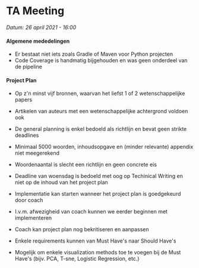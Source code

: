 <h1>TA Meeting</h1>

*Datum: 26 april 2021  - 16:00*

<h4>Algemene mededelingen</h4>

- Er bestaat niet iets zoals Gradle of Maven voor Python projecten
- Code Coverage is handmatig bijgehouden en was geen onderdeel van de pipeline

<h4>Project Plan</h4>

- Op z'n minst vijf bronnen, waarvan het liefst 1 of 2 wetenschappelijke papers
 - Artikelen van auteurs met een wetenschappelijke achtergrond voldoen ook
 
- De general planning is enkel bedoeld als richtlijn en bevat geen strikte deadlines
 
- Minimaal 5000 woorden, inhoudsopgave en (minder relevante) appendix niet meegerekend
 - Woordenaantal is slecht een richtlijn en geen concrete eis
 
- Deadline van woensdag is bedoeld met oog op Techinical Writing en niet op de inhoud van het project plan
- Implementatie kan starten wanneer het project plan is goedgekeurd door coach
 - I.v.m. afwezigheid van coach kunnen we eerder beginnen met implementeren
 - Coach kan project plan nog bekritiseren en aanpassen
 
- Enkele requirements kunnen van Must Have's naar Should Have's
 - Mogelijk om enkele visualization methods toe te voegen bij de Must Have's (bijv. PCA, T-sne, Logistic Regression, etc.)
